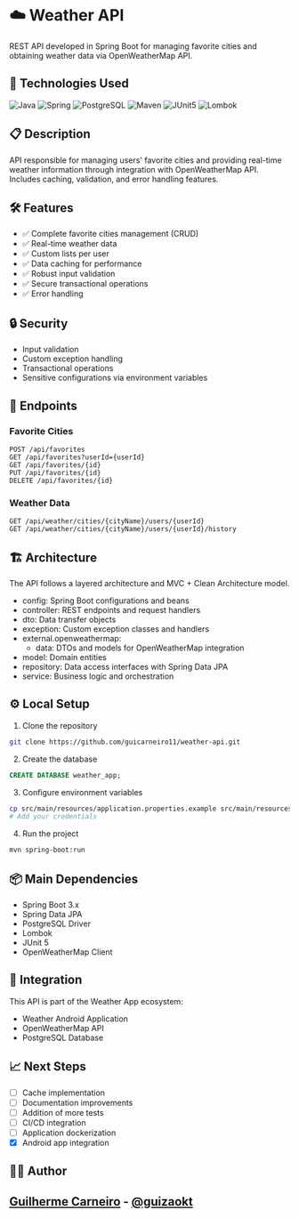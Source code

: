# ☁️ Weather API
REST API developed in Spring Boot for managing favorite cities and obtaining weather data via OpenWeatherMap API.

## 🚀 Technologies Used
![Java](https://img.shields.io/badge/Java_17-ED8B00?style=for-the-badge&logo=openjdk&logoColor=white)
![Spring](https://img.shields.io/badge/Spring_Boot-6DB33F?style=for-the-badge&logo=spring&logoColor=white)
![PostgreSQL](https://img.shields.io/badge/PostgreSQL-316192?style=for-the-badge&logo=postgresql&logoColor=white)
![Maven](https://img.shields.io/badge/Maven-C71A36?style=for-the-badge&logo=apache-maven&logoColor=white)
![JUnit5](https://img.shields.io/badge/JUnit5-25A162?style=for-the-badge&logo=junit5&logoColor=white)
![Lombok](https://img.shields.io/badge/Lombok-BC4521?style=for-the-badge&logo=lombok&logoColor=white)

## 📋 Description
API responsible for managing users' favorite cities and providing real-time weather information through integration with OpenWeatherMap API. Includes caching, validation, and error handling features.

## 🛠️ Features
- ✅ Complete favorite cities management (CRUD)
- ✅ Real-time weather data
- ✅ Custom lists per user
- ✅ Data caching for performance
- ✅ Robust input validation
- ✅ Secure transactional operations
- ✅ Error handling

## 🔒 Security
- Input validation
- Custom exception handling
- Transactional operations
- Sensitive configurations via environment variables

## 📡 Endpoints
### Favorite Cities
```http
POST /api/favorites
GET /api/favorites?userId={userId}
GET /api/favorites/{id}
PUT /api/favorites/{id}
DELETE /api/favorites/{id}
```
### Weather Data
```http
GET /api/weather/cities/{cityName}/users/{userId}
GET /api/weather/cities/{cityName}/users/{userId}/history
```

## 🏗️ Architecture
The API follows a layered architecture and MVC + Clean Architecture model.
- config: Spring Boot configurations and beans
- controller: REST endpoints and request handlers
- dto: Data transfer objects
- exception: Custom exception classes and handlers
- external.openweathermap: 
  - data: DTOs and models for OpenWeatherMap integration
- model: Domain entities
- repository: Data access interfaces with Spring Data JPA
- service: Business logic and orchestration

## ⚙️ Local Setup
1. Clone the repository
```bash
git clone https://github.com/guicarneiro11/weather-api.git
```
2. Create the database
```sql
CREATE DATABASE weather_app;
```
3. Configure environment variables
```bash
cp src/main/resources/application.properties.example src/main/resources/application.properties
# Add your credentials
```
4. Run the project
```bash
mvn spring-boot:run
```

## 📦 Main Dependencies
- Spring Boot 3.x
- Spring Data JPA
- PostgreSQL Driver
- Lombok
- JUnit 5
- OpenWeatherMap Client

## 🤝 Integration
This API is part of the Weather App ecosystem:
- Weather Android Application
- OpenWeatherMap API
- PostgreSQL Database

## 📈 Next Steps
- [ ] Cache implementation
- [ ] Documentation improvements
- [ ] Addition of more tests
- [ ] CI/CD integration
- [ ] Application dockerization
- [x] Android app integration

## 👨‍💻 Author
[Guilherme Carneiro](https://github.com/guicarneiro11) - [@guizaokt](https://x.com/guizaokt)
---
